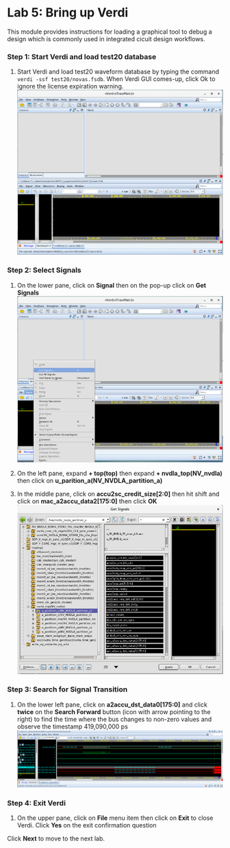 # Lab 5: Bring up Verdi

This module provides instructions for loading a graphical tool to debug a design which is commonly used in integrated cicuit design workflows.

### Step 1: Start Verdi and load test20 database

1. Start Verdi and load test20 waveform database by typing the command `verdi -ssf test20/novas.fsdb`. When Verdi GUI comes-up, click Ok to ignore the license expiration warning.
    ![](../imgs/verdi.png)

### Step 2: Select Signals

1. On the lower pane, click on **Signal** then on the pop-up click on **Get Signals**
    ![](../imgs/verdi-get-signals.png)

1. On the left pane, expand **+ top(top)** then expand **+ nvdla_top(NV_nvdla)** then click on **u_parition_a(NV_NVDLA_partition_a)**

1. In the middle pane, click on **accu2sc_credit_size[2:0]** then hit shift and click on **mac_a2accu_data2[175:0]** then click **OK**
    ![](../imgs/verdi-signals.png)

### Step 3: Search for Signal Transition

1. On the lower left pane, click on **a2accu_dst_data0[175:0]** and click **twice** on the **Search Forward** button (icon with arrow pointing to the right) to find the time where the bus changes to non-zero values and observe the timestamp 419,090,000 ps
    ![](../imgs/verdi-signal-transition.png)

### Step 4: Exit Verdi

1. On the upper pane, click on **File** menu item then click on **Exit** to close Verdi. Click **Yes** on the exit confirmation question


Click **Next** to move to the next lab.

